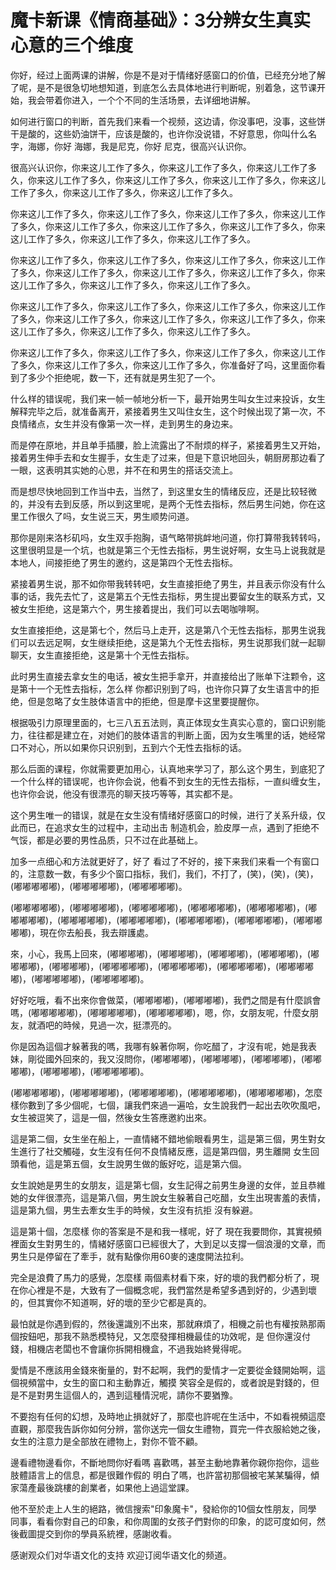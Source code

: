 # 魔卡新课《情商基础》：3分辨女生真实心意的三个维度

你好，经过上面两课的讲解，你是不是对于情绪好感窗口的价值，已经充分地了解了呢，是不是很急切地想知道，到底怎么去具体地进行判断呢，别着急，这节课开始，我会带着你进入，一个个不同的生活场景，去详细地讲解。

如何进行窗口的判断，首先我们来看一个视频，这边请，你没事吧，没事，这些饼干是酸的，这些奶油饼干，应该是酸的，也许你没说错，不好意思，你叫什么名字，海娜，你好 海娜，我是尼克，你好 尼克，很高兴认识你。

很高兴认识你，你来这儿工作了多久，你来这儿工作了多久，你来这儿工作了多久，你来这儿工作了多久，你来这儿工作了多久，你来这儿工作了多久，你来这儿工作了多久，你来这儿工作了多久，你来这儿工作了多久。

你来这儿工作了多久，你来这儿工作了多久，你来这儿工作了多久，你来这儿工作了多久，你来这儿工作了多久，你来这儿工作了多久，你来这儿工作了多久，你来这儿工作了多久，你来这儿工作了多久，你来这儿工作了多久。

你来这儿工作了多久，你来这儿工作了多久，你来这儿工作了多久，你来这儿工作了多久，你来这儿工作了多久，你来这儿工作了多久，你来这儿工作了多久，你来这儿工作了多久，你来这儿工作了多久，你来这儿工作了多久。

你来这儿工作了多久，你来这儿工作了多久，你来这儿工作了多久，你来这儿工作了多久，你来这儿工作了多久，你来这儿工作了多久，你来这儿工作了多久，你来这儿工作了多久，你来这儿工作了多久，你来这儿工作了多久。

你来这儿工作了多久，你来这儿工作了多久，你来这儿工作了多久，你来这儿工作了多久，你来这儿工作了多久，你来这儿工作了多久，你准备好了吗，这里面你看到了多少个拒绝呢，数一下，还有就是男生犯了一个。

什么样的错误呢，我们来一帧一帧地分析一下，最开始男生叫女生过来投诉，女生解释完毕之后，就准备离开，紧接着男生又叫住女生，这个时候出现了第一次，不良情绪点，女生并没有像第一次一样，走到男生的身边来。

而是停在原地，并且单手插腰，脸上流露出了不耐烦的样子，紧接着男生又开始，接着男生伸手去和女生握手，女生走了过来，但是下意识地回头，朝厨房那边看了一眼，这表明其实她的心思，并不在和男生的搭话交流上。

而是想尽快地回到工作当中去，当然了，到这里女生的情绪反应，还是比较轻微的，并没有去到反感，所以到这里呢，是两个无性去指标，然后男生问她，你在这里工作很久了吗，女生说三天，男生顺势问道。

那你是刚来洛杉矶吗，女生双手抱胸，语气略带挑衅地问道，你打算带我转转吗，这里很明显是一个坑，也就是第三个无性去指标，男生说好啊，女生马上说我就是本地人，间接拒绝了男生的邀约，这是第四个无性去指标。

紧接着男生说，那不如你带我转转吧，女生直接拒绝了男生，并且表示你没有什么事的话，我先去忙了，这是第五个无性去指标，男生提出要留女生的联系方式，又被女生拒绝，这是第六个，男生接着提出，我们可以去喝咖啡啊。

女生直接拒绝，这是第七个，然后马上走开，这是第八个无性去指标，那男生说我们可以去远足啊，女生继续拒绝，这是第九个无性去指标，男生说那我们就一起聊聊天，女生直接拒绝，这是第十个无性去指标。

此时男生直接去拿女生的电话，被女生把手拿开，并直接给出了账单下注颗令，这是第十一个无性去指标，怎么样 你都识别到了吗，也许你只算了女生语言中的拒绝，但是忽略了女生肢体语言中的拒绝，但是摩卡这里要提醒你。

根据吸引力原理里面的，七三八五五法则，真正体现女生真实心意的，窗口识别能力，往往都是建立在，对她们的肢体语言的判断上面，因为女生嘴里的话，她经常口不对心，所以如果你只识别到，五到六个无性去指标的话。

那么后面的课程，你就需要更加用心，认真地来学习了，那么这个男生，到底犯了一个什么样的错误呢，也许你会说，他看不到女生的无性去指标，一直纠缠女生，也许你会说，他没有很漂亮的聊天技巧等等，其实都不是。

这个男生唯一的错误，就是在女生没有情绪好感窗口的时候，进行了关系升级，仅此而已，在追求女生的过程中，主动出击 制造机会，脸皮厚一点，遇到了拒绝不气馁，都是必要的男性品质，只不过在此基础上。

加多一点细心和方法就更好了，好了 看过了不好的，接下来我们来看一个有窗口的，注意数一数，有多少个窗口指标，我们，我们，不打了，(笑)，(笑)，(笑)，(嘟嘟嘟嘟嘟)，(嘟嘟嘟嘟嘟)，(嘟嘟嘟嘟嘟)。

(嘟嘟嘟嘟嘟)，(嘟嘟嘟嘟嘟)，(嘟嘟嘟嘟嘟)，(嘟嘟嘟嘟嘟)，(嘟嘟嘟嘟嘟)，(嘟嘟嘟嘟嘟)，(嘟嘟嘟嘟嘟)，(嘟嘟嘟嘟嘟)，(嘟嘟嘟嘟嘟)，(嘟嘟嘟嘟嘟)，(嘟嘟嘟嘟嘟)，現在你去船長，我去辯護處。

來，小心，我馬上回來，(嘟嘟嘟嘟)，(嘟嘟嘟嘟)，(嘟嘟嘟嘟)，(嘟嘟嘟嘟)，(嘟嘟嘟嘟)，(嘟嘟嘟嘟)，(嘟嘟嘟嘟嘟)，(嘟嘟嘟嘟嘟)，(嘟嘟嘟嘟嘟)，(嘟嘟嘟嘟嘟)，(嘟嘟嘟嘟嘟)，(嘟嘟嘟嘟嘟)。

好好吃哦，看不出來你會做菜，(嘟嘟嘟嘟)，(嘟嘟嘟嘟)，我們之間是有什麼誤會嗎，(嘟嘟嘟嘟嘟)，(嘟嘟嘟嘟嘟)，(嘟嘟嘟嘟嘟)，嗯，你，女朋友呢，什麼女朋友，就酒吧的時候，見過一次，挺漂亮的。

你是因為這個才躲著我的嗎，我哪有躲著你啊，你吃醋了，才沒有呢，她是我表妹，剛從國外回來的，我又沒問你，(嘟嘟嘟嘟)，(嘟嘟嘟嘟)，(嘟嘟嘟嘟)，(嘟嘟嘟嘟)，(嘟嘟嘟嘟)，(嘟嘟嘟嘟嘟)。

(嘟嘟嘟嘟嘟)，(嘟嘟嘟嘟嘟)，(嘟嘟嘟嘟嘟)，(嘟嘟嘟嘟嘟)，(嘟嘟嘟嘟嘟)，怎麼樣你數到了多少個呢，七個，讓我們來過一遍哈，女生說我們一起出去吹吹風吧，女生被逗笑了，這是一個，然後女生答應邀約出來。

這是第二個，女生坐在船上，一直情緒不錯地偷眼看男生，這是第三個，男生對女生進行了社交觸碰，女生沒有任何不良情緒反應，這是第四個，男生離開 女生回頭看他，這是第五個，女生說男生做的飯好吃，這是第六個。

女生說她是男生的女朋友，這是第七個，女生記得之前男生身邊的女伴，並且恭維她的女伴很漂亮，這是第八個，男生說女生躲著自己吃醋，女生出現害羞的表情，這是第九個，男生去牽女生手的時候，女生沒有抗拒 沒有躲避。

這是第十個，怎麼樣 你的答案是不是和我一樣呢，好了 現在我要問你，其實視頻裡面女生對男生的，情緒好感窗口已經很大了，大到足以支撐一個浪漫的文章，而男生只是停留在了牽手，就有點像你用60麥的速度開法拉利。

完全是浪費了馬力的感覺，怎麼樣 兩個素材看下來，好的壞的我們都分析了，現在你心裡是不是，大致有了一個概念呢，我們當然是希望多遇到好的，少遇到壞的，但其實你不知道啊，好的壞的至少它都是真的。

最怕就是你遇到假的，然後還識別不出來，那就麻煩了，相機之前也有權按熟那兩個按鈕吧，那我不熟悉模特兒，又怎麼發揮相機最佳的功效呢，是 但你還沒付錢，相機店老闆也不會讓你拆開相機盒，不過我始終覺得呢。

愛情是不應該用金錢來衡量的，對不起啊，我們的愛情才一定要從金錢開始啊，這個視頻當中，女生的窗口和主動靠近，觸摸 笑容全是假的，或者說是對錢的，但是不是對男生這個人的，遇到這種情況呢，請你不要猶豫。

不要抱有任何的幻想，及時地止損就好了，那麼也許呢在生活中，不如看視頻這麼直觀，那麼我告訴你如何分辨，當你送完一個女生禮物，買完一件衣服給她之後，女生的注意力是全部放在禮物上，對你不管不顧。

邊看禮物邊看你，不斷地問你好看嗎 喜歡嗎，甚至主動地靠著你親你抱你，這些肢體語言上的信息，都是很難作假的 明白了嗎，也許當初那個被宅某某騙得，傾家蕩產最後跳樓的創業者，如果他上過這堂課。

他不至於走上人生的絕路，微信搜索"印象魔卡"，發給你的10個女性朋友，同學 同事，看看你對自己的印象，和你周圍的女孩子們對你的印象，的認可度如何，然後截圖提交到你的學員系統裡，感謝收看。

感谢观众们对华语文化的支持 欢迎订阅华语文化的频道。
